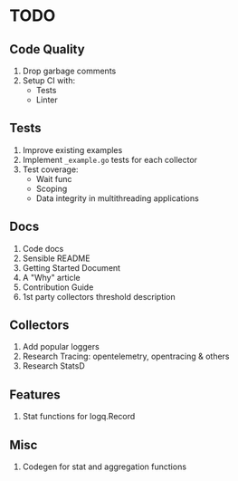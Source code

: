 # TODO

## Code Quality

1. Drop garbage comments
2. Setup CI with:
   * Tests
   * Linter

## Tests

1. Improve existing examples
2. Implement `_example.go` tests for each collector
3. Test coverage:
   * Wait func
   * Scoping
   * Data integrity in multithreading applications

## Docs

1. Code docs
2. Sensible README
3. Getting Started Document
4. A "Why" article
5. Contribution Guide
6. 1st party collectors threshold description

## Collectors

1. Add popular loggers
2. Research Tracing: opentelemetry, opentracing & others
3. Research StatsD

## Features

1. Stat functions for logq.Record

## Misc

1. Codegen for stat and aggregation functions